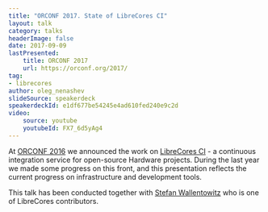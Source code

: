 ```yaml
---
title: "ORCONF 2017. State of LibreCores CI"
layout: talk
category: talks
headerImage: false
date: 2017-09-09
lastPresented:
    title: ORCONF 2017
    url: https://orconf.org/2017/
tag:
- librecores
author: oleg_nenashev
slideSource: speakerdeck
speakerdeckId: e1df677be54245e4ad610fed240e9c2d
video:
    source: youtube
    youtubeId: FX7_6d5yAg4
---
```


At [ORCONF 2016](https://orconf.org/2017/) we announced the work on [LibreCores CI](https://www.librecores.org/static/librecores-ci) - 
a continuous integration service for open-source Hardware projects. 
During the last year we made some progress on this front, 
and this presentation reflects the current progress on infrastructure and development tools. 

This talk has been conducted together with [Stefan Wallentowitz](https://github.com/wallento)
who is one of LibreCores contributors.
